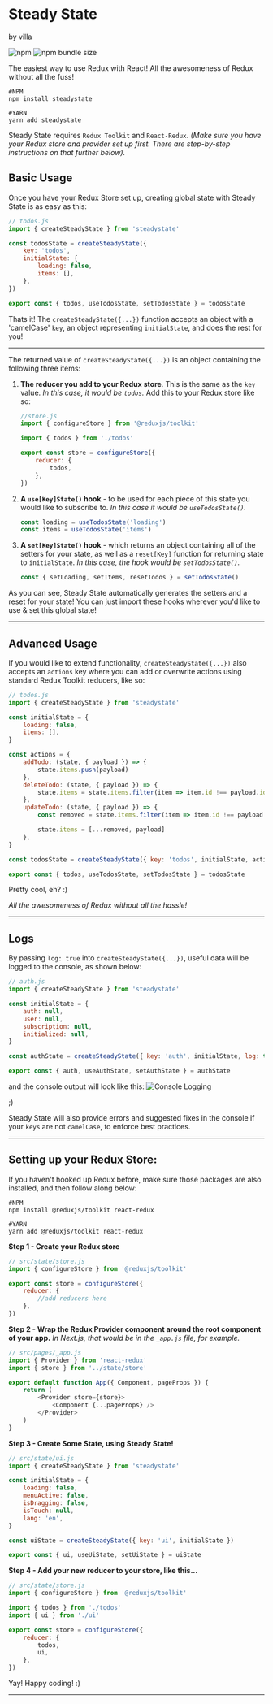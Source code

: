 # Steady State

by villa

![npm](https://img.shields.io/npm/dt/steadystate?color=%235A6B5F&label=downloads&style=for-the-badge)
![npm bundle size](https://img.shields.io/bundlephobia/minzip/steadystate?color=%23BB8758&style=for-the-badge)

The easiest way to use Redux with React! All the awesomeness of Redux without
all the fuss!

```
#NPM
npm install steadystate

#YARN
yarn add steadystate
```

Steady State requires `Redux Toolkit` and `React-Redux`. _(Make sure you have
your Redux store and provider set up first. There are step-by-step instructions
on that further below)._

## Basic Usage

Once you have your Redux Store set up, creating global state with Steady State
is as easy as this:

```javascript
// todos.js
import { createSteadyState } from 'steadystate'

const todosState = createSteadyState({
    key: 'todos',
    initialState: {
        loading: false,
        items: [],
    },
})

export const { todos, useTodosState, setTodosState } = todosState
```

Thats it! The `createSteadyState({...})` function accepts an object with a
'camelCase' `key`, an object representing `initialState`, and does the rest for
you!

---

The returned value of `createSteadyState({...})` is an object containing the
following three items:

1. **The reducer you add to your Redux store**. This is the same as the `key`
   value. _In this case, it would be `todos`._ Add this to your Redux store like
   so:

    ```javascript
    //store.js
    import { configureStore } from '@reduxjs/toolkit'

    import { todos } from './todos'

    export const store = configureStore({
        reducer: {
            todos,
        },
    })
    ```

2. **A `use[Key]State()` hook** - to be used for each piece of this state you
   would like to subscribe to. _In this case it would be `useTodosState()`._

    ```javascript
    const loading = useTodosState('loading')
    const items = useTodosState('items')
    ```

3. **A `set[Key]State()` hook** - which returns an object containing all of the
   setters for your state, as well as a `reset[Key]` function for returning
   state to `initialState`. _In this case, the hook would be `setTodosState()`._

    ```javascript
    const { setLoading, setItems, resetTodos } = setTodosState()
    ```

As you can see, Steady State automatically generates the setters and a reset for
your state! You can just import these hooks wherever you'd like to use & set
this global state!

---

## Advanced Usage

If you would like to extend functionality, `createSteadyState({...})` also
accepts an `actions` key where you can add or overwrite actions using standard
Redux Toolkit reducers, like so:

```javascript
// todos.js
import { createSteadyState } from 'steadystate'

const initialState = {
    loading: false,
    items: [],
}

const actions = {
    addTodo: (state, { payload }) => {
        state.items.push(payload)
    },
    deleteTodo: (state, { payload }) => {
        state.items = state.items.filter(item => item.id !== payload.id)
    },
    updateTodo: (state, { payload }) => {
        const removed = state.items.filter(item => item.id !== payload.id)

        state.items = [...removed, payload]
    },
}

const todosState = createSteadyState({ key: 'todos', initialState, actions })

export const { todos, useTodosState, setTodosState } = todosState
```

Pretty cool, eh? :)

_All the awesomeness of Redux without all the hassle!_

---

## Logs

By passing `log: true` into `createSteadyState({...})`, useful data will be
logged to the console, as shown below:

```javascript
// auth.js
import { createSteadyState } from 'steadystate'

const initialState = {
    auth: null,
    user: null,
    subscription: null,
    initialized: null,
}

const authState = createSteadyState({ key: 'auth', initialState, log: true })

export const { auth, useAuthState, setAuthState } = authState
```

and the console output will look like this:
![Console Logging](https://i.ibb.co/WFZ0dwT/Screenshot-2021-08-14-at-20-53-11.png)

;)

Steady State will also provide errors and suggested fixes in the console if your
`keys` are not `camelCase`, to enforce best practices.

---

## Setting up your Redux Store:

If you haven't hooked up Redux before, make sure those packages are also
installed, and then follow along below:

```
#NPM
npm install @reduxjs/toolkit react-redux

#YARN
yarn add @reduxjs/toolkit react-redux
```

**Step 1 - Create your Redux store**

```javascript
// src/state/store.js
import { configureStore } from '@reduxjs/toolkit'

export const store = configureStore({
    reducer: {
        //add reducers here
    },
})
```

**Step 2 - Wrap the Redux Provider component around the root component of your
app.** _In Next.js, that would be in the `_app.js` file, for example._

```javascript
// src/pages/_app.js
import { Provider } from 'react-redux'
import { store } from '../state/store'

export default function App({ Component, pageProps }) {
    return (
        <Provider store={store}>
            <Component {...pageProps} />
        </Provider>
    )
}
```

**Step 3 - Create Some State, using Steady State!**

```javascript
// src/state/ui.js
import { createSteadyState } from 'steadystate'

const initialState = {
    loading: false,
    menuActive: false,
    isDragging: false,
    isTouch: null,
    lang: 'en',
}

const uiState = createSteadyState({ key: 'ui', initialState })

export const { ui, useUiState, setUiState } = uiState
```

**Step 4 - Add your new reducer to your store, like this...**

```javascript
// src/state/store.js
import { configureStore } from '@reduxjs/toolkit'

import { todos } from './todos'
import { ui } from './ui'

export const store = configureStore({
    reducer: {
        todos,
        ui,
    },
})
```

Yay! Happy coding! :)

---
